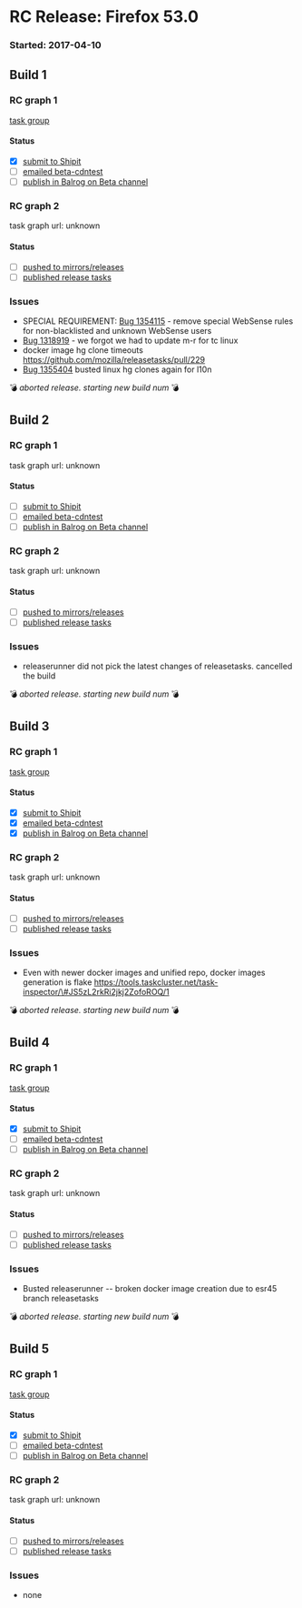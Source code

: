 # RC Release: Firefox 53.0

### Started: 2017-04-10

## Build 1

### RC graph 1
[task group](https://tools.taskcluster.net/push-inspector/#/p6Q9UsUrS9eSv1s4z0Cg3A)

#### Status
- [x] [submit to Shipit](https://wiki.mozilla.org/Release:Release_Automation_on_Mercurial:Starting_a_Release#Submit_to_Ship_It)
- [ ] [emailed beta-cdntest](../how-tos/relpro.md#1-email-drivers-re-release-live-on-test-channel)
- [ ] [publish in Balrog on Beta channel](../how-tos/relpro.md#3-publish-release)

### RC graph 2
task graph url: unknown

#### Status
- [ ] [pushed to mirrors/releases](../how-tos/relpro.md#2-push-to-releases-dir-mirrors)
- [ ] [published release tasks](../how-tos/relpro.md#3-publish-release)

### Issues
- SPECIAL REQUIREMENT: [Bug 1354115](https://bugzil.la/1354115) - remove special WebSense rules for non-blacklisted and unknown WebSense users
- [Bug 1318919](https://bugzil.la/1318919) - we forgot we had to update m-r for tc linux
- docker image hg clone timeouts https://github.com/mozilla/releasetasks/pull/229
- [Bug 1355404](https://bugzil.la/1355404) busted linux hg clones again for l10n

:bomb: _aborted release. starting new build num_ :bomb:

## Build 2

### RC graph 1
task graph url: unknown

#### Status
- [ ] [submit to Shipit](https://wiki.mozilla.org/Release:Release_Automation_on_Mercurial:Starting_a_Release#Submit_to_Ship_It)
- [ ] [emailed beta-cdntest](../how-tos/relpro.md#1-email-drivers-re-release-live-on-test-channel)
- [ ] [publish in Balrog on Beta channel](../how-tos/relpro.md#3-publish-release)

### RC graph 2
task graph url: unknown

#### Status
- [ ] [pushed to mirrors/releases](../how-tos/relpro.md#2-push-to-releases-dir-mirrors)
- [ ] [published release tasks](../how-tos/relpro.md#3-publish-release)

### Issues
- releaserunner did not pick the latest changes of releasetasks. cancelled the build

:bomb: _aborted release. starting new build num_ :bomb:

## Build 3

### RC graph 1
[task group](https://tools.taskcluster.net/push-inspector/#/thD9fmrUQv6ECT7eY_xNtQ)

#### Status
- [x] [submit to Shipit](https://wiki.mozilla.org/Release:Release_Automation_on_Mercurial:Starting_a_Release#Submit_to_Ship_It)
- [x] [emailed beta-cdntest](../how-tos/relpro.md#1-email-drivers-re-release-live-on-test-channel)
- [x] [publish in Balrog on Beta channel](../how-tos/relpro.md#3-publish-release)

### RC graph 2
task graph url: unknown

#### Status
- [ ] [pushed to mirrors/releases](../how-tos/relpro.md#2-push-to-releases-dir-mirrors)
- [ ] [published release tasks](../how-tos/relpro.md#3-publish-release)

### Issues
- Even with newer docker images and unified repo, docker images generation is flake https://tools.taskcluster.net/task-inspector/\#JS5zL2rkRi2jkj2ZofoROQ/1 

:bomb: _aborted release. starting new build num_ :bomb:

## Build 4

### RC graph 1
[task group](https://tools.taskcluster.net/push-inspector/#/z_-Tl0p4Rxu6eV3whAlKrw)

#### Status
- [x] [submit to Shipit](https://wiki.mozilla.org/Release:Release_Automation_on_Mercurial:Starting_a_Release#Submit_to_Ship_It)
- [ ] [emailed beta-cdntest](../how-tos/relpro.md#1-email-drivers-re-release-live-on-test-channel)
- [ ] [publish in Balrog on Beta channel](../how-tos/relpro.md#3-publish-release)

### RC graph 2
task graph url: unknown

#### Status
- [ ] [pushed to mirrors/releases](../how-tos/relpro.md#2-push-to-releases-dir-mirrors)
- [ ] [published release tasks](../how-tos/relpro.md#3-publish-release)

### Issues
- Busted releaserunner -- broken docker image creation due to esr45 branch releasetasks

:bomb: _aborted release. starting new build num_ :bomb:

## Build 5

### RC graph 1
[task group](https://tools.taskcluster.net/push-inspector/#/gc6UVbqRQjW75dwe8tTCrA)

#### Status
- [x] [submit to Shipit](https://wiki.mozilla.org/Release:Release_Automation_on_Mercurial:Starting_a_Release#Submit_to_Ship_It)
- [ ] [emailed beta-cdntest](../how-tos/relpro.md#1-email-drivers-re-release-live-on-test-channel)
- [ ] [publish in Balrog on Beta channel](../how-tos/relpro.md#3-publish-release)

### RC graph 2
task graph url: unknown

#### Status
- [ ] [pushed to mirrors/releases](../how-tos/relpro.md#2-push-to-releases-dir-mirrors)
- [ ] [published release tasks](../how-tos/relpro.md#3-publish-release)

### Issues
- none


